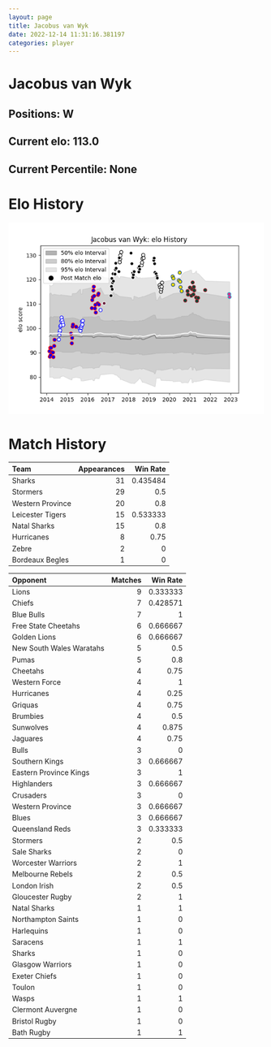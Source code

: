 ```yaml
---  
layout: page  
title: Jacobus van Wyk  
date: 2022-12-14 11:31:16.381197  
categories: player  
---
```

# Jacobus van Wyk

## Positions: W

## Current elo: 113.0

## Current Percentile: None

# Elo History


![elo history](history_JacobusvanWyk.png)
# Match History


| Team             |   Appearances |   Win Rate |
|:-----------------|--------------:|-----------:|
| Sharks           |            31 |   0.435484 |
| Stormers         |            29 |   0.5      |
| Western Province |            20 |   0.8      |
| Leicester Tigers |            15 |   0.533333 |
| Natal Sharks     |            15 |   0.8      |
| Hurricanes       |             8 |   0.75     |
| Zebre            |             2 |   0        |
| Bordeaux Begles  |             1 |   0        |

| Opponent                 |   Matches |   Win Rate |
|:-------------------------|----------:|-----------:|
| Lions                    |         9 |   0.333333 |
| Chiefs                   |         7 |   0.428571 |
| Blue Bulls               |         7 |   1        |
| Free State Cheetahs      |         6 |   0.666667 |
| Golden Lions             |         6 |   0.666667 |
| New South Wales Waratahs |         5 |   0.5      |
| Pumas                    |         5 |   0.8      |
| Cheetahs                 |         4 |   0.75     |
| Western Force            |         4 |   1        |
| Hurricanes               |         4 |   0.25     |
| Griquas                  |         4 |   0.75     |
| Brumbies                 |         4 |   0.5      |
| Sunwolves                |         4 |   0.875    |
| Jaguares                 |         4 |   0.75     |
| Bulls                    |         3 |   0        |
| Southern Kings           |         3 |   0.666667 |
| Eastern Province Kings   |         3 |   1        |
| Highlanders              |         3 |   0.666667 |
| Crusaders                |         3 |   0        |
| Western Province         |         3 |   0.666667 |
| Blues                    |         3 |   0.666667 |
| Queensland Reds          |         3 |   0.333333 |
| Stormers                 |         2 |   0.5      |
| Sale Sharks              |         2 |   0        |
| Worcester Warriors       |         2 |   1        |
| Melbourne Rebels         |         2 |   0.5      |
| London Irish             |         2 |   0.5      |
| Gloucester Rugby         |         2 |   1        |
| Natal Sharks             |         1 |   1        |
| Northampton Saints       |         1 |   0        |
| Harlequins               |         1 |   0        |
| Saracens                 |         1 |   1        |
| Sharks                   |         1 |   0        |
| Glasgow Warriors         |         1 |   0        |
| Exeter Chiefs            |         1 |   0        |
| Toulon                   |         1 |   0        |
| Wasps                    |         1 |   1        |
| Clermont Auvergne        |         1 |   0        |
| Bristol Rugby            |         1 |   0        |
| Bath Rugby               |         1 |   1        |